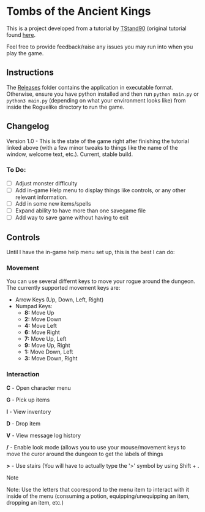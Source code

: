# Tombs of the Ancient Kings
This is a project developed from a tutorial by [TStand90](https://github.com/TStand90) (original tutorial found [here](https://rogueliketutorials.com/).

Feel free to provide feedback/raise any issues you may run into when you play the game. 

## Instructions
The [Releases](Roguelike/Releases) folder contains the application in executable format. Otherwise, ensure you have python installed and then run `python main.py` or `python3 main.py` (depending on what your environment looks like) from inside the Roguelike directory to run the game.

## Changelog
Version 1.0 - This is the state of the game right after finishing the tutorial linked above (with a few minor tweaks to things like the name of the window, welcome text, etc.). Current, stable build.

### To Do:
- [ ] Adjust monster difficulty
- [ ] Add in-game Help menu to display things like controls, or any other relevant information.
- [ ] Add in some new items/spells
- [ ] Expand ability to have more than one savegame file
- [ ] Add way to save game without having to exit

## Controls
Until I have the in-game help menu set up, this is the best I can do:

### Movement
You can use several differnt keys to move your rogue around the dungeon. The currently supported movement keys are:

- Arrow Keys (Up, Down, Left, Right)
- Numpad Keys:
  -  **8:** Move Up
  -  **2:** Move Down
  -  **4:** Move Left
  -  **6:** Move Right
  -  **7:** Move Up, Left
  -  **9:** Move Up, Right
  -  **1:** Move Down, Left
  -  **3:** Move Down, Right

### Interaction

**C** -  Open character menu

**G** -  Pick up items

**I** -  View inventory

**D** -  Drop item

**V** -  View message log history

**/** -  Enable look mode (allows you to use your mouse/movement keys to move the curor around the dungeon to get the labels of things

**>** -  Use stairs (You will have to actually type the '>' symbol by using Shift + .

> [!NOTE]
> Note: Use the letters that coorespond to the menu item to interact with it inside of the menu (consuming a potion, equipping/unequipping an item, dropping an item, etc.)

  
